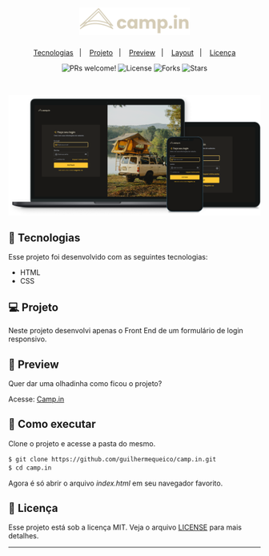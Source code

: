 <h1 align="center">
    <img alt="Camp.in" title="Camp.in" src=".github/logo.svg" width="220px">
</h1>

<p align="center">
    <a href="#-tecnologias">Tecnologias</a>&nbsp;&nbsp;&nbsp;|&nbsp;&nbsp;&nbsp;
    <a href="#-projeto">Projeto</a>&nbsp;&nbsp;&nbsp;|&nbsp;&nbsp;&nbsp;
    <a href="#-preview">Preview</a>&nbsp;&nbsp;&nbsp;|&nbsp;&nbsp;&nbsp;
    <a href="#-layout">Layout</a>&nbsp;&nbsp;&nbsp;|&nbsp;&nbsp;&nbsp;
    <a href="#-licença">Licença</a>
<p>

<p align="center">
  <img src="https://img.shields.io/static/v1?label=PRs&message=welcome&color=FFC632&labelColor=191816" alt="PRs welcome!">

  <img alt="License" src="https://img.shields.io/static/v1?label=license&message=MIT&color=FFC632&labelColor=191816">
  
  <img src="https://img.shields.io/github/forks/guilhermequeico/camp.in?label=forks&message=MIT&color=FFC632&labelColor=191816" alt="Forks">

  <img src="https://img.shields.io/github/stars/guilhermequeico/camp.in?label=stars&message=MIT&color=FFC632&labelColor=191816" alt="Stars">
</p>

<br>

<p align="center">
  <img alt="Camp.in" src=".github/screen.png">
</p>

## 🧪 Tecnologias
Esse projeto foi desenvolvido com as seguintes tecnologias:

- HTML
- CSS

## 💻 Projeto
Neste projeto desenvolvi apenas o Front End de um formulário de login responsivo.

## 🔎 Preview
Quer dar uma olhadinha como ficou o projeto?

Acesse: [Camp.in](https://guilhermequeico.github.io/camp.in/)

## 🚀 Como executar
Clone o projeto e acesse a pasta do mesmo.

```bash
$ git clone https://github.com/guilhermequeico/camp.in.git
$ cd camp.in
```
Agora é só abrir o arquivo <i>index.html</i> em seu navegador favorito.

## 📝 Licença
Esse projeto está sob a licença MIT. Veja o arquivo [LICENSE](LICENSE) para mais detalhes.

---